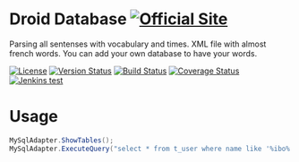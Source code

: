 # Droid Database [![Official Site](https://img.shields.io/badge/site-servodroid.com-orange.svg)](http://servodroid.com)

Parsing all sentenses with vocabulary and times. XML file with almost french words. You can add your own database to have your words.

 [![License](https://img.shields.io/github/license/brandondahler/Data.HashFunction.svg)](https://raw.githubusercontent.com/ThibaultMontaufray/Tools4Libraries/master/License) [![Version Status](https://img.shields.io/nuget/v/Droid_Database.svg)](https://www.nuget.org/packages/Droid_Database/)    [![Build Status](https://travis-ci.org/ThibaultMontaufray/Droid-Database.svg?branch=master)](https://travis-ci.org/ThibaultMontaufray/Droid-Database)  [![Coverage Status](https://coveralls.io/repos/github/ThibaultMontaufray/Droid-Database/badge.svg?branch=master)](https://coveralls.io/github/ThibaultMontaufray/Droid-Database?branch=master)  [![Jenkins test](https://img.shields.io/jenkins/t/http/servodroid.com:8080/CI-Droid-Database.svg)](http://servodroid.com:8080/job/CI-Droid-Database/) 

# Usage

```csharp
MySqlAdapter.ShowTables();
MySqlAdapter.ExecuteQuery("select * from t_user where name like '%ibo%' group by familly_name");
```
